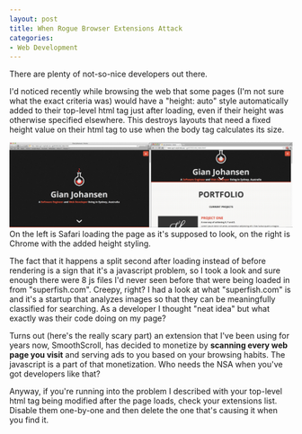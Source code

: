 ```yaml
---
layout: post
title: When Rogue Browser Extensions Attack
categories:
- Web Development
---
```


There are plenty of not-so-nice developers out there.

I'd noticed recently while browsing the web that some pages (I'm not sure what the exact criteria was) would have a "height: auto" style automatically added to their top-level html tag just after loading, even if their height was otherwise specified elsewhere. This destroys layouts that need a fixed height value on their html tag to use when the body tag calculates its size.

<a target="_blank" href="/images/56.jpg"><img src="/assets/images/56.jpg"></a>
<span class="post-caption">On the left is Safari loading the page as it's supposed to look, on the right is Chrome with the added height styling.</span>

The fact that it happens a split second after loading instead of before rendering is a sign that it's a javascript problem, so I took a look and sure enough there were 8 js files I'd never seen before that were being loaded in from "superfish.com". Creepy, right? I had a look at what "superfish.com" is and it's a startup that analyzes images so that they can be meaningfully classified for searching. As a developer I thought "neat idea" but what exactly was their code doing on my page?

Turns out (here's the really scary part) an extension that I've been using for years now, SmoothScroll, has decided to monetize by <strong>scanning every web page you visit</strong> and serving ads to you based on your browsing habits. The javascript is a part of that monetization. Who needs the NSA when you've got developers like that?

Anyway, if you're running into the problem I described with your top-level html tag being modified after the page loads, check your extensions list. Disable them one-by-one and then delete the one that's causing it when you find it.